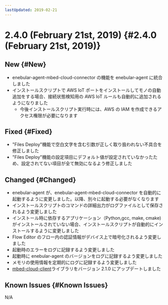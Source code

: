 ```yaml
---
lastUpdated: 2019-02-21
---
```


# 2.4.0 (February 21st, 2019) {#2.4.0 (February 21st, 2019)}

## New {#New}

- enebular-agent-mbed-cloud-connector の機能を enebular-agent に統合しました
- インストールスクリプトで AWS IoT ポートをインストールしてモノの自動追加をする場合、接続状態検知用の AWS IoT ルールも自動的に追加されるようになりました
  - 今後インストールスクリプト実行時には、AWS の IAM を作成できるアクセス権限が必要になります

## Fixed {#Fixed}

- "Files Deploy"機能で空白文字を含む引数が正しく取り扱われない不具合を修正しました
- "Files Deploy"機能の設定項目にデフォルト値が設定されていなかったため、設定されてない項目が全て無効になるよう修正しました

## Changed {#Changed}

- enebular-agent が、enebular-agent-mbed-cloud-connector を自動的に起動するように変更しました。以降、別々に起動する必要がなくなります
- インストールスクリプトのコマンドの詳細出力がログファイルとして保存されるよう変更しました
- インストール時に依存するアプリケーション（Python,gcc, make, cmake)がインストールされていない場合、インストールスクリプトが自動的にインストールするように変更しました
- Flow Editor のフロー内の認証情報がデバイス上で暗号化されるよう変更しました
- 起動時のエラーをログに記録するよう変更しました
- 起動時に enebular-agent のバージョンをログに記録するよう変更しました
- メモリの使用情報を定期的にログに記録するよう変更しました
- [mbed-cloud-client](https://github.com/ARMmbed/mbed-cloud-client)ライブラリをバージョン 2.1.0 にアップデートしました

## Known Issues {#Known Issues}

N/A
